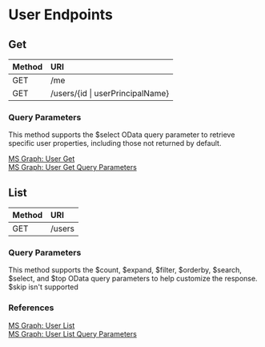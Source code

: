 # User Endpoints
## Get
| Method   | URI |
| :------- | :------- |
| GET | /me |
| GET | /users/{id \| userPrincipalName} |

### Query Parameters
This method supports the $select OData query parameter to retrieve specific user properties, including those not returned by default.

[MS Graph: User Get](https://learn.microsoft.com/en-us/graph/api/user-get?view=graph-rest-1.0&tabs=http)  
[MS Graph: User Get Query Parameters](https://learn.microsoft.com/en-us/graph/api/user-get?view=graph-rest-1.0&tabs=http#optional-query-parameters)

## List
| Method   | URI |
| :------- | :------- |
| GET | /users |

### Query Parameters
This method supports the $count, $expand, $filter, $orderby, $search, $select, and $top OData query parameters to help customize the response. $skip isn't supported

### References
[MS Graph: User List](https://learn.microsoft.com/en-us/graph/api/user-list?view=graph-rest-1.0&tabs=http)  
[MS Graph: User List Query Parameters](https://learn.microsoft.com/en-us/graph/api/user-list?view=graph-rest-1.0&tabs=http#optional-query-parameters)
